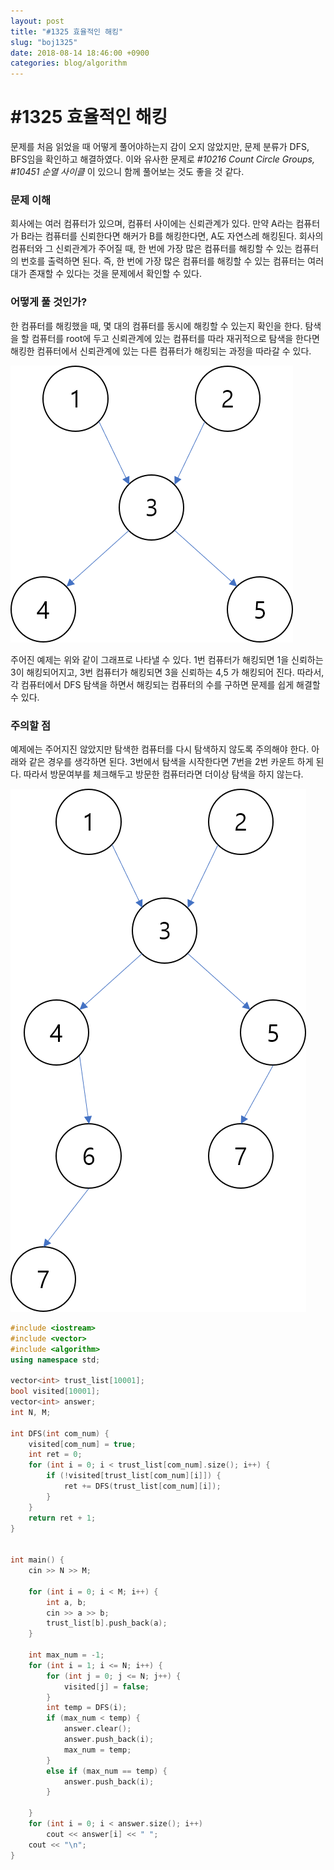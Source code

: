 ```yaml
---
layout: post
title: "#1325 효율적인 해킹"
slug: "boj1325"
date: 2018-08-14 18:46:00 +0900
categories: blog/algorithm
---
```




# #1325 효율적인 해킹

[#1325 효율적인 해킹]: https://www.acmicpc.net/problem/1325
[#10216 Count Circle Groups]: https://www.acmicpc.net/problem/10216
[#10451 순열 사이클]: https://www.acmicpc.net/problem/10451



문제를 처음 읽었을 때 어떻게 풀어야하는지 감이 오지 않았지만, 문제 분류가 DFS, BFS임을 확인하고 해결하였다. 이와 유사한 문제로 *#10216 Count Circle Groups, #10451 순열 사이클* 이 있으니 함께 풀어보는 것도 좋을 것 같다.



### 문제 이해

 회사에는 여러 컴퓨터가 있으며, 컴퓨터 사이에는 신뢰관계가 있다. 만약 A라는 컴퓨터가 B라는 컴퓨터를 신뢰한다면 해커가 B를 해킹한다면, A도 자연스레 해킹된다. 회사의 컴퓨터와 그 신뢰관계가 주어질 때, 한 번에 가장 많은 컴퓨터를 해킹할 수 있는 컴퓨터의 번호를 출력하면 된다.  즉, 한 번에 가장 많은 컴퓨터를 해킹할 수 있는 컴퓨터는 여러 대가 존재할 수 있다는 것을 문제에서 확인할 수 있다.



### 어떻게 풀 것인가?

한 컴퓨터를 해킹했을 때, 몇 대의 컴퓨터를 동시에 해킹할 수 있는지 확인을 한다. 탐색을 할 컴퓨터를 root에 두고 신뢰관계에 있는 컴퓨터를 따라 재귀적으로 탐색을 한다면 해킹한 컴퓨터에서 신뢰관계에 있는 다른 컴퓨터가 해킹되는 과정을 따라갈 수 있다. 

![#1325_ex1.png](https://github.com/sjnov11/sjnov11.github.com/blob/master/_img/2018/08/14/%231325_ex1.png?raw=true) 



주어진 예제는 위와 같이 그래프로 나타낼 수 있다. 1번 컴퓨터가 해킹되면 1을 신뢰하는 3이 해킹되어지고, 3번 컴퓨터가 해킹되면 3을 신뢰하는 4,5 가 해킹되어 진다. 따라서, 각 컴퓨터에서 DFS 탐색을 하면서 해킹되는 컴퓨터의 수를 구하면 문제를 쉽게 해결할 수 있다.



### 주의할 점

예제에는 주어지진 않았지만 탐색한 컴퓨터를 다시 탐색하지 않도록 주의해야 한다. 아래와 같은 경우를 생각하면 된다. 3번에서 탐색을 시작한다면 7번을 2번 카운트 하게 된다. 따라서 방문여부를 체크해두고 방문한 컴퓨터라면 더이상 탐색을 하지 않는다.

![#1325_ex2.png](https://github.com/sjnov11/sjnov11.github.com/blob/master/_img/2018/08/14/%231325_ex2.png?raw=true) 



```c++
#include <iostream>
#include <vector>
#include <algorithm>
using namespace std;

vector<int> trust_list[10001];
bool visited[10001];
vector<int> answer;
int N, M;

int DFS(int com_num) {
	visited[com_num] = true;
	int ret = 0;
	for (int i = 0; i < trust_list[com_num].size(); i++) {
		if (!visited[trust_list[com_num][i]]) {
			ret += DFS(trust_list[com_num][i]);
		}
	}
	return ret + 1;
}


int main() {
	cin >> N >> M;

	for (int i = 0; i < M; i++) {
		int a, b;
		cin >> a >> b;
		trust_list[b].push_back(a);
	}

	int max_num = -1;
	for (int i = 1; i <= N; i++) {
		for (int j = 0; j <= N; j++) {
			visited[j] = false;
		}
		int temp = DFS(i);
		if (max_num < temp) {
			answer.clear();
			answer.push_back(i);
			max_num = temp;
		}
		else if (max_num == temp) {
			answer.push_back(i);
		}
		
	}
	for (int i = 0; i < answer.size(); i++)
		cout << answer[i] << " ";
	cout << "\n";
}
```


